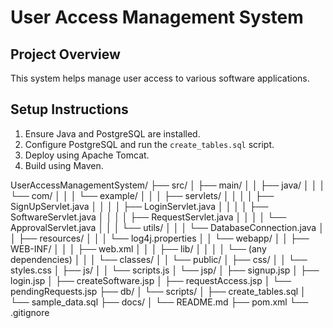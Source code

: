 # User Access Management System

## Project Overview
This system helps manage user access to various software applications.

## Setup Instructions
1. Ensure Java and PostgreSQL are installed.
2. Configure PostgreSQL and run the `create_tables.sql` script.
3. Deploy using Apache Tomcat.
4. Build using Maven.

UserAccessManagementSystem/
├── src/
│   ├── main/
│   │   ├── java/
│   │   │   └── com/
│   │   │       └── example/
│   │   │           ├── servlets/
│   │   │           │   ├── SignUpServlet.java
│   │   │           │   ├── LoginServlet.java
│   │   │           │   ├── SoftwareServlet.java
│   │   │           │   ├── RequestServlet.java
│   │   │           │   └── ApprovalServlet.java
│   │   │           └── utils/
│   │   │               └── DatabaseConnection.java
│   │   ├── resources/
│   │   │   └── log4j.properties
│   │   └── webapp/
│       │   ├── WEB-INF/
│       │   │   ├── web.xml
│       │   │   ├── lib/
│       │   │   │   └── (any dependencies)
│       │   │   └── classes/
│       │   └── public/
│           ├── css/
│           │   └── styles.css
│           ├── js/
│           │   └── scripts.js
│           └── jsp/
│               ├── signup.jsp
│               ├── login.jsp
│               ├── createSoftware.jsp
│               ├── requestAccess.jsp
│               └── pendingRequests.jsp
├── db/
│   └── scripts/
│       ├── create_tables.sql
│       └── sample_data.sql
├── docs/
│   └── README.md
├── pom.xml
└── .gitignore
